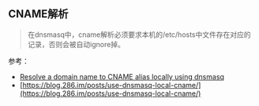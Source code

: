 




## CNAME解析

> 在dnsmasq中，cname解析必须要求本机的/etc/hosts中文件存在对应的记录，否则会被自动ignore掉。


参考：
- [Resolve a domain name to CNAME alias locally using dnsmasq](https://serverfault.com/questions/789530/resolve-a-domain-name-to-cname-alias-locally-using-dnsmasq)
- [https://blog.286.im/posts/use-dnsmasq-local-cname/](https://blog.286.im/posts/use-dnsmasq-local-cname/) 